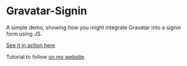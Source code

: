 Gravatar-Signin
===============

A simple demo, showing how you might integrate Gravatar into a signin form using JS.

[See it in action here](http://demos.lukaswhite.com/gravatar-signin/)

Tutorial to follow [on my website](http://www.lukaswhite.com).
